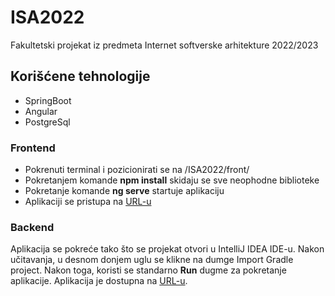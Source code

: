 # ISA2022
Fakultetski projekat iz predmeta Internet softverske arhitekture 2022/2023


## Korišćene tehnologije

- SpringBoot
- Angular
- PostgreSql

### Frontend

- Pokrenuti terminal i pozicionirati se na /ISA2022/front/
- Pokretanjem komande <strong>npm install</strong> skidaju se sve neophodne biblioteke
- Pokretanje komande  <strong>ng serve</strong> startuje aplikaciju
- Aplikaciji se pristupa na <a href="http://localhost:4200">URL-u</a>

### Backend
Aplikacija se pokreće tako što se projekat otvori u IntelliJ IDEA IDE-u. Nakon učitavanja, u desnom donjem uglu se klikne na dumge Import Gradle project. Nakon toga, koristi se standarno <strong>Run</strong> dugme za pokretanje aplikacije. Aplikacija je dostupna na <a href="http://localhost:8080">URL-u</a>.

